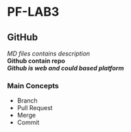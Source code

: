 # PF-LAB3
## GitHub
*MD files contains description*\
**Github contain repo**\
***Github is web and could based platform***
### Main Concepts
* Branch
* Pull Request
* Merge
* Commit
